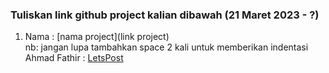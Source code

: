 ### **Tuliskan link github project kalian dibawah (21 Maret 2023 - ?)**  

1. Nama : [nama project](link project)  
nb: jangan lupa tambahkan space 2 kali untuk memberikan indentasi  
Ahmad Fathir : [LetsPost](https://github.com/Zzfathir/lets-post)  
